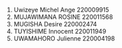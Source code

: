 1. Uwizeye Michel Ange 220009915
2. MUJAWIMANA ROSINE 220011568
3. MUGISHA Desire 220002474
4. TUYISHIME Innocent 220011949
5. UWAMAHORO Julienne 220004198
